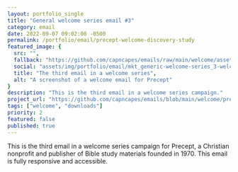 ```yaml
---
layout: portfolio_single
title: "General welcome series email #3"
category: email
date: 2022-09-07 09:02:00 -0500
permalink: /portfolio/email/precept-welcome-discovery-study
featured_image: {
  src: "",
  fallback: "https://github.com/capncapes/emails/raw/main/welcome/assets/precept_mkt_generic-welcome-series_3-discovery-study__journey.jpeg",
  social: "assets/img/portfolio/email/mkt_generic-welcome-series_3-welcome__journey_1200x630.jpeg",
  title: "The third email in a welcome series",
  alt: "A screenshot of a welcome email for Precept"
}
description: "This is the third email in a welcome series campaign."
project_url: "https://github.com/capncapes/emails/blob/main/welcome/precept_mkt_generic-welcome-series_3-discovery-study__journey.html"
tags: ["welcome", "downloads"]
priority: 2
featured: false
published: true
---
```


This is the third email in a welcome series campaign for Precept, a Christian nonprofit and publisher of Bible study materials founded in 1970. This email is fully responsive and accessible.